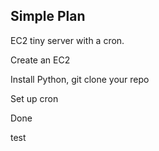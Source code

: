 ## Simple Plan

EC2 tiny server with a cron.

Create an EC2

Install Python, git clone your repo

Set up cron

Done

test